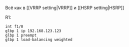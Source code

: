 Всё как в [[VRRP setting|VRRP]] и [[HSRP setting|HSRP]]

R1:
```
int f1/0
glbp 1 ip 192.168.123.123
glbp 1 preempt
glbp 1 load-balancing weighted 
```
